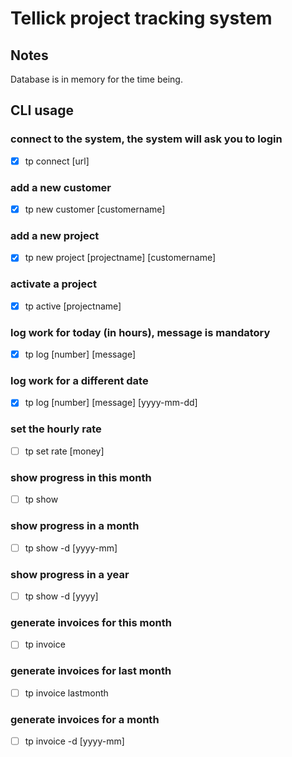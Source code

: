 # Tellick project tracking system

## Notes
Database is in memory for the time being.

## CLI usage

### connect to the system, the system will ask you to login
- [x] tp connect [url]

### add a new customer
- [x] tp new customer [customername]

### add a new project
- [x] tp new project [projectname] [customername]

### activate a project
- [x] tp active [projectname]

### log work for today (in hours), message is mandatory
- [x] tp log [number] [message]

### log work for a different date
- [x] tp log [number] [message] [yyyy-mm-dd]

### set the hourly rate
- [ ] tp set rate [money]

### show progress in this month
- [ ] tp show

### show progress in a month
- [ ] tp show -d [yyyy-mm]

### show progress in a year
- [ ] tp show -d [yyyy]

### generate invoices for this month
- [ ] tp invoice

### generate invoices for last month
- [ ] tp invoice lastmonth

### generate invoices for a month
- [ ] tp invoice -d [yyyy-mm]